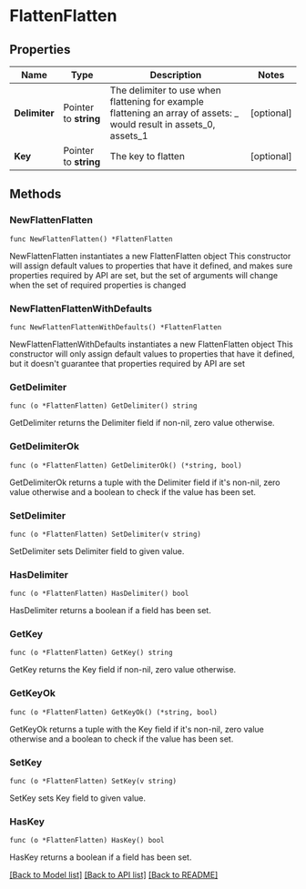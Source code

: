 # FlattenFlatten

## Properties

Name | Type | Description | Notes
------------ | ------------- | ------------- | -------------
**Delimiter** | Pointer to **string** | The delimiter to use when flattening for example flattening an array of assets: _ would result in assets_0, assets_1 | [optional] 
**Key** | Pointer to **string** | The key to flatten | [optional] 

## Methods

### NewFlattenFlatten

`func NewFlattenFlatten() *FlattenFlatten`

NewFlattenFlatten instantiates a new FlattenFlatten object
This constructor will assign default values to properties that have it defined,
and makes sure properties required by API are set, but the set of arguments
will change when the set of required properties is changed

### NewFlattenFlattenWithDefaults

`func NewFlattenFlattenWithDefaults() *FlattenFlatten`

NewFlattenFlattenWithDefaults instantiates a new FlattenFlatten object
This constructor will only assign default values to properties that have it defined,
but it doesn't guarantee that properties required by API are set

### GetDelimiter

`func (o *FlattenFlatten) GetDelimiter() string`

GetDelimiter returns the Delimiter field if non-nil, zero value otherwise.

### GetDelimiterOk

`func (o *FlattenFlatten) GetDelimiterOk() (*string, bool)`

GetDelimiterOk returns a tuple with the Delimiter field if it's non-nil, zero value otherwise
and a boolean to check if the value has been set.

### SetDelimiter

`func (o *FlattenFlatten) SetDelimiter(v string)`

SetDelimiter sets Delimiter field to given value.

### HasDelimiter

`func (o *FlattenFlatten) HasDelimiter() bool`

HasDelimiter returns a boolean if a field has been set.

### GetKey

`func (o *FlattenFlatten) GetKey() string`

GetKey returns the Key field if non-nil, zero value otherwise.

### GetKeyOk

`func (o *FlattenFlatten) GetKeyOk() (*string, bool)`

GetKeyOk returns a tuple with the Key field if it's non-nil, zero value otherwise
and a boolean to check if the value has been set.

### SetKey

`func (o *FlattenFlatten) SetKey(v string)`

SetKey sets Key field to given value.

### HasKey

`func (o *FlattenFlatten) HasKey() bool`

HasKey returns a boolean if a field has been set.


[[Back to Model list]](../README.md#documentation-for-models) [[Back to API list]](../README.md#documentation-for-api-endpoints) [[Back to README]](../README.md)


